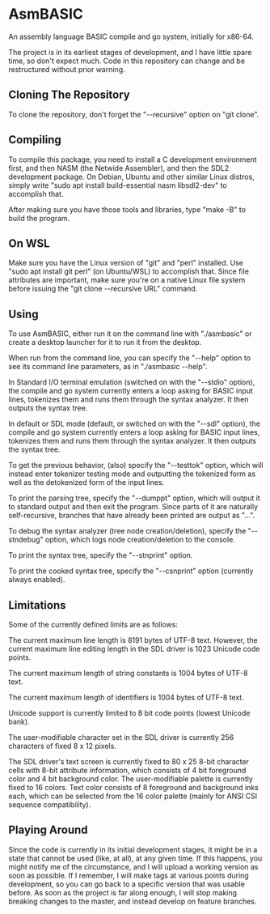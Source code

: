 # AsmBASIC

An assembly language BASIC compile and go system, initially for x86-64.

The project is in its earliest stages of development, and I have little spare time, so don't expect much.
Code in this repository can change and be restructured without prior warning.

## Cloning The Repository

To clone the repository, don't forget the "--recursive" option on "git clone".

## Compiling

To compile this package, you need to install a C development environment first, and then NASM (the Netwide Assembler), and then the SDL2 development package.
On Debian, Ubuntu and other similar Linux distros, simply write "sudo apt install build-essential nasm libsdl2-dev" to accomplish that.

After making sure you have those tools and libraries, type "make -B" to build the program.

## On WSL

Make sure you have the Linux version of "git" and "perl" installed. Use "sudo apt install git perl" (on Ubuntu/WSL) to accomplish that.
Since file attributes are important, make sure you're on a native Linux file system before issuing the "git clone --recursive URL" command.

## Using

To use AsmBASIC, either run it on the command line with "./asmbasic" or create a desktop launcher for it to run it from the desktop.

When run from the command line, you can specify the "--help" option to see its command line parameters, as in "./asmbasic --help".

In Standard I/O terminal emulation (switched on with the "--stdio" option), the compile and go system currently enters a loop asking for BASIC input lines, tokenizes them and runs them through the syntax analyzer. It then outputs the syntax tree.

In default or SDL mode (default, or switched on with the "--sdl" option), the compile and go system currently enters a loop asking for BASIC input lines, tokenizes them and runs them through the syntax analyzer. It then outputs the syntax tree.

To get the previous behavior, (also) specify the "--testtok" option, which will instead enter tokenizer testing mode and outputting the tokenized form as well as the detokenized form of the input lines.

To print the parsing tree, specify the "--dumppt" option, which will output it to standard output and then exit the program. Since parts of it are naturally self-recursive, branches that have already been printed are output as "...".

To debug the syntax analyzer (tree node creation/deletion), specify the "--stndebug" option, which logs node creation/deletion to the console.

To print the syntax tree, specify the "--stnprint" option.

To print the cooked syntax tree, specify the "--csnprint" option (currently always enabled).

## Limitations

Some of the currently defined limits are as follows:

The current maximum line length is 8191 bytes of UTF-8 text. However, the current maximum line editing length in the SDL driver is 1023 Unicode code points.

The current maximum length of string constants is 1004 bytes of UTF-8 text.

The current maximum length of identifiers is 1004 bytes of UTF-8 text.

Unicode support is currently limited to 8 bit code points (lowest Unicode bank).

The user-modifiable character set in the SDL driver is currently 256 characters of fixed 8 x 12 pixels.

The SDL driver's text screen is currently fixed to 80 x 25 8-bit character cells with 8-bit attribute information, which consists of 4 bit foreground color and 4 bit background color. The user-modifiable palette is currently fixed to 16 colors. Text color consists of 8 foreground and background inks each, which can be selected from the 16 color palette (mainly for ANSI CSI sequence compatibility).

## Playing Around

Since the code is currently in its initial development stages, it might be in a state that cannot be used (like, at all), at any given time.
If this happens, you might notify me of the circumstance, and I will upload a working version as soon as possible.
If I remember, I will make tags at various points during development, so you can go back to a specific version that was usable before.
As soon as the project is far along enough, I will stop making breaking changes to the master, and instead develop on feature branches.
